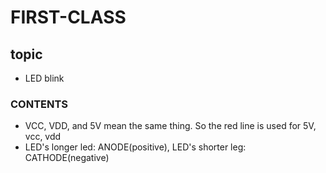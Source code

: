 # FIRST-CLASS

## topic
- LED blink
### CONTENTS
- VCC, VDD, and 5V mean the same thing. So the red line is used for 5V, vcc, vdd
- LED's longer led: ANODE(positive), LED's shorter leg: CATHODE(negative)

